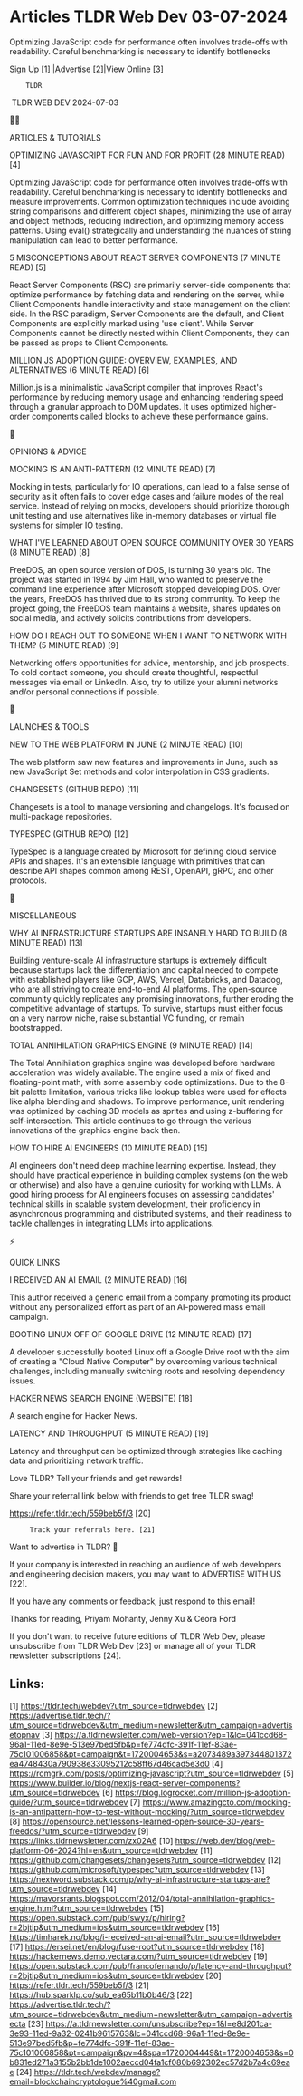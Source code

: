 # Articles TLDR Web Dev 03-07-2024

Optimizing JavaScript code for performance often involves trade-offs
with readability. Careful benchmarking is necessary to identify
bottlenecks  

 Sign Up [1] |Advertise [2]|View Online [3] 

		TLDR 

 TLDR WEB DEV 2024-07-03

🧑‍💻 

ARTICLES & TUTORIALS

 OPTIMIZING JAVASCRIPT FOR FUN AND FOR PROFIT (28 MINUTE READ) [4] 

 Optimizing JavaScript code for performance often involves trade-offs
with readability. Careful benchmarking is necessary to identify
bottlenecks and measure improvements. Common optimization techniques
include avoiding string comparisons and different object shapes,
minimizing the use of array and object methods, reducing indirection,
and optimizing memory access patterns. Using eval() strategically and
understanding the nuances of string manipulation can lead to better
performance. 

 5 MISCONCEPTIONS ABOUT REACT SERVER COMPONENTS (7 MINUTE READ) [5] 

 React Server Components (RSC) are primarily server-side components
that optimize performance by fetching data and rendering on the
server, while Client Components handle interactivity and state
management on the client side. In the RSC paradigm, Server Components
are the default, and Client Components are explicitly marked using
'use client'. While Server Components cannot be directly nested within
Client Components, they can be passed as props to Client Components. 

 MILLION.JS ADOPTION GUIDE: OVERVIEW, EXAMPLES, AND ALTERNATIVES (6
MINUTE READ) [6] 

 Million.js is a minimalistic JavaScript compiler that improves
React's performance by reducing memory usage and enhancing rendering
speed through a granular approach to DOM updates. It uses optimized
higher-order components called blocks to achieve these performance
gains. 

🧠 

OPINIONS & ADVICE

 MOCKING IS AN ANTI-PATTERN (12 MINUTE READ) [7] 

 Mocking in tests, particularly for IO operations, can lead to a false
sense of security as it often fails to cover edge cases and failure
modes of the real service. Instead of relying on mocks, developers
should prioritize thorough unit testing and use alternatives like
in-memory databases or virtual file systems for simpler IO testing. 

 WHAT I'VE LEARNED ABOUT OPEN SOURCE COMMUNITY OVER 30 YEARS (8 MINUTE
READ) [8] 

 FreeDOS, an open source version of DOS, is turning 30 years old. The
project was started in 1994 by Jim Hall, who wanted to preserve the
command line experience after Microsoft stopped developing DOS. Over
the years, FreeDOS has thrived due to its strong community. To keep
the project going, the FreeDOS team maintains a website, shares
updates on social media, and actively solicits contributions from
developers. 

 HOW DO I REACH OUT TO SOMEONE WHEN I WANT TO NETWORK WITH THEM? (5
MINUTE READ) [9] 

 Networking offers opportunities for advice, mentorship, and job
prospects. To cold contact someone, you should create thoughtful,
respectful messages via email or LinkedIn. Also, try to utilize your
alumni networks and/or personal connections if possible. 

🚀 

LAUNCHES & TOOLS

 NEW TO THE WEB PLATFORM IN JUNE (2 MINUTE READ) [10] 

 The web platform saw new features and improvements in June, such as
new JavaScript Set methods and color interpolation in CSS gradients. 

 CHANGESETS (GITHUB REPO) [11] 

 Changesets is a tool to manage versioning and changelogs. It's
focused on multi-package repositories. 

 TYPESPEC (GITHUB REPO) [12] 

 TypeSpec is a language created by Microsoft for defining cloud
service APIs and shapes. It's an extensible language with primitives
that can describe API shapes common among REST, OpenAPI, gRPC, and
other protocols. 

🎁 

MISCELLANEOUS

 WHY AI INFRASTRUCTURE STARTUPS ARE INSANELY HARD TO BUILD (8 MINUTE
READ) [13] 

 Building venture-scale AI infrastructure startups is extremely
difficult because startups lack the differentiation and capital needed
to compete with established players like GCP, AWS, Vercel, Databricks,
and Datadog, who are all striving to create end-to-end AI platforms.
The open-source community quickly replicates any promising
innovations, further eroding the competitive advantage of startups. To
survive, startups must either focus on a very narrow niche, raise
substantial VC funding, or remain bootstrapped. 

 TOTAL ANNIHILATION GRAPHICS ENGINE (9 MINUTE READ) [14] 

 The Total Annihilation graphics engine was developed before hardware
acceleration was widely available. The engine used a mix of fixed and
floating-point math, with some assembly code optimizations. Due to the
8-bit palette limitation, various tricks like lookup tables were used
for effects like alpha blending and shadows. To improve performance,
unit rendering was optimized by caching 3D models as sprites and using
z-buffering for self-intersection. This article continues to go
through the various innovations of the graphics engine back then. 

 HOW TO HIRE AI ENGINEERS (10 MINUTE READ) [15] 

 AI engineers don't need deep machine learning expertise. Instead,
they should have practical experience in building complex systems (on
the web or otherwise) and also have a genuine curiosity for working
with LLMs. A good hiring process for AI engineers focuses on assessing
candidates' technical skills in scalable system development, their
proficiency in asynchronous programming and distributed systems, and
their readiness to tackle challenges in integrating LLMs into
applications. 

⚡ 

QUICK LINKS

 I RECEIVED AN AI EMAIL (2 MINUTE READ) [16] 

 This author received a generic email from a company promoting its
product without any personalized effort as part of an AI-powered mass
email campaign. 

 BOOTING LINUX OFF OF GOOGLE DRIVE (12 MINUTE READ) [17] 

 A developer successfully booted Linux off a Google Drive root with
the aim of creating a "Cloud Native Computer" by overcoming various
technical challenges, including manually switching roots and resolving
dependency issues. 

 HACKER NEWS SEARCH ENGINE (WEBSITE) [18] 

 A search engine for Hacker News. 

 LATENCY AND THROUGHPUT (5 MINUTE READ) [19] 

 Latency and throughput can be optimized through strategies like
caching data and prioritizing network traffic. 

Love TLDR? Tell your friends and get rewards!

 Share your referral link below with friends to get free TLDR swag! 

 https://refer.tldr.tech/559beb5f/3 [20] 

		 Track your referrals here. [21] 

Want to advertise in TLDR? 📰

 If your company is interested in reaching an audience of web
developers and engineering decision makers, you may want to ADVERTISE
WITH US [22]. 

 If you have any comments or feedback, just respond to this email! 

Thanks for reading, 
Priyam Mohanty, Jenny Xu & Ceora Ford 

If you don't want to receive future editions of TLDR Web Dev, please
unsubscribe from TLDR Web Dev [23] or manage all of your TLDR
newsletter subscriptions [24]. 

 

Links:
------
[1] https://tldr.tech/webdev?utm_source=tldrwebdev
[2] https://advertise.tldr.tech/?utm_source=tldrwebdev&utm_medium=newsletter&utm_campaign=advertisetopnav
[3] https://a.tldrnewsletter.com/web-version?ep=1&lc=041ccd68-96a1-11ed-8e9e-513e97bed5fb&p=fe774dfc-391f-11ef-83ae-75c101006858&pt=campaign&t=1720004653&s=a2073489a397344801372ea4748430a790938e33095212c58ff67d46cad5e3d0
[4] https://romgrk.com/posts/optimizing-javascript?utm_source=tldrwebdev
[5] https://www.builder.io/blog/nextjs-react-server-components?utm_source=tldrwebdev
[6] https://blog.logrocket.com/million-js-adoption-guide/?utm_source=tldrwebdev
[7] https://www.amazingcto.com/mocking-is-an-antipattern-how-to-test-without-mocking/?utm_source=tldrwebdev
[8] https://opensource.net/lessons-learned-open-source-30-years-freedos/?utm_source=tldrwebdev
[9] https://links.tldrnewsletter.com/zx02A6
[10] https://web.dev/blog/web-platform-06-2024?hl=en&utm_source=tldrwebdev
[11] https://github.com/changesets/changesets?utm_source=tldrwebdev
[12] https://github.com/microsoft/typespec?utm_source=tldrwebdev
[13] https://nextword.substack.com/p/why-ai-infrastructure-startups-are?utm_source=tldrwebdev
[14] https://mavorsrants.blogspot.com/2012/04/total-annihilation-graphics-engine.html?utm_source=tldrwebdev
[15] https://open.substack.com/pub/swyx/p/hiring?r=2bjtip&utm_medium=ios&utm_source=tldrwebdev
[16] https://timharek.no/blog/i-received-an-ai-email?utm_source=tldrwebdev
[17] https://ersei.net/en/blog/fuse-root?utm_source=tldrwebdev
[18] https://hackernews.demo.vectara.com/?utm_source=tldrwebdev
[19] https://open.substack.com/pub/francofernando/p/latency-and-throughput?r=2bjtip&utm_medium=ios&utm_source=tldrwebdev
[20] https://refer.tldr.tech/559beb5f/3
[21] https://hub.sparklp.co/sub_ea65b11b0b46/3
[22] https://advertise.tldr.tech/?utm_source=tldrwebdev&utm_medium=newsletter&utm_campaign=advertisecta
[23] https://a.tldrnewsletter.com/unsubscribe?ep=1&l=e8d201ca-3e93-11ed-9a32-0241b9615763&lc=041ccd68-96a1-11ed-8e9e-513e97bed5fb&p=fe774dfc-391f-11ef-83ae-75c101006858&pt=campaign&pv=4&spa=1720004449&t=1720004653&s=0b831ed271a3155b2bb1de1002aeccd04fa1cf080b692302ec57d2b7a4c69eae
[24] https://tldr.tech/webdev/manage?email=blockchaincryptologue%40gmail.com